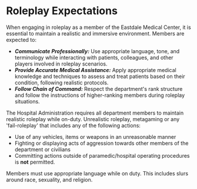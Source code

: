 # Roleplay Expectations

When engaging in roleplay as a member of the Eastdale Medical Center, it is essential to maintain a realistic and immersive environment. Members are expected to:

* _**Communicate Professionally:**_ Use appropriate language, tone, and terminology while interacting with patients, colleagues, and other players involved in roleplay scenarios.
* _**Provide Accurate Medical Assistance:**_ Apply appropriate medical knowledge and techniques to assess and treat patients based on their condition, following realistic protocols.
* _**Follow Chain of Command:**_ Respect the department's rank structure and follow the instructions of higher-ranking members during roleplay situations.

The Hospital Administration requires all department members to maintain realistic roleplay while on-duty. Unrealistic roleplay, metagaming or any 'fail-roleplay' that includes any of the following actions:&#x20;

* Use of any vehicles, items or weapons in an unreasonable manner
* Fighting or displaying acts of aggression towards other members of the department or civilians
* Committing actions outside of paramedic/hospital operating procedures is **not** permitted.

Members must use appropriate language while on duty. This includes slurs around race, sexuality, and religion.
